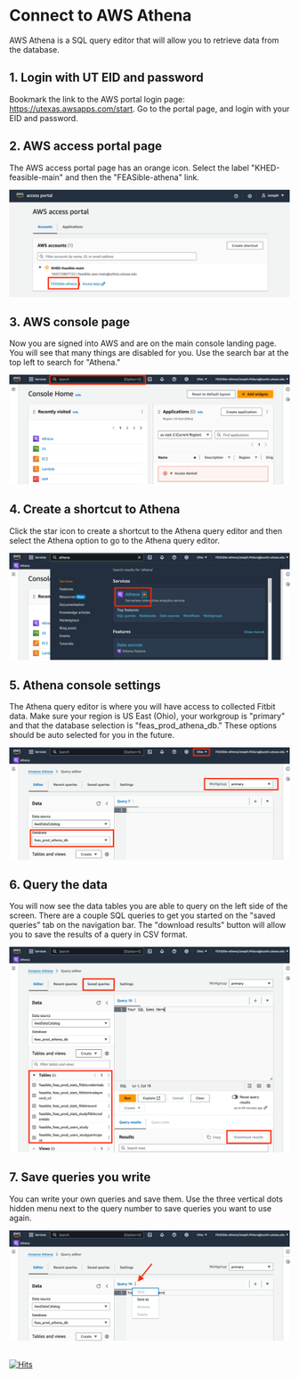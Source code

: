 # Connect to AWS Athena

AWS Athena is a SQL query editor that will allow you to retrieve data from the database.

## 1. Login with UT EID and password
Bookmark the link to the AWS portal login page: https://utexas.awsapps.com/start. Go to the 
portal page, and login with your EID and password.

## 2. AWS access portal page
The AWS access portal page has an orange icon. Select the label "KHED-feasible-main" 
and then the "FEASible-athena" link.

<img src="images/aws-access-portal.png" alt="hi" class="inline"/>

## 3. AWS console page
Now you are signed into AWS and are on the main console landing page. You will see 
that many things are disabled for you. Use the search bar at the top left to search 
for "Athena." 

<img src="images/console.png" alt="hi" class="inline"/>

## 4. Create a shortcut to Athena
Click the star icon to create a shortcut to the Athena query editor and then select
the Athena option to go to the Athena query editor.

<img src="images/bookmark.png" alt="hi" class="inline"/>

## 5. Athena console settings 
The Athena query editor is where you will have access to collected Fitbit data. 
Make sure your region is US East (Ohio), your workgroup is "primary" and that the 
database selection is "feas_prod_athena_db." These options should be auto selected 
for you in the future. 

<img src="images/settings-athena.png" alt="hi" class="inline"/>

## 6. Query the data
You will now see the data tables you are able to query on the left side of the 
screen. There are a couple SQL queries to get you started on the "saved queries" 
tab on the navigation bar. The "download results" button will allow you to save 
the results of a query in CSV format.

<img src="images/tables-saved.png" alt="hi" class="inline"/>

## 7. Save queries you write
You can write your own queries and save them. Use the three vertical dots hidden 
menu next to the query number to save queries you want to use again.

<img src="images/save-as.png" alt="hi" class="inline"/>

\
[![Hits](https://hits.seeyoufarm.com/api/count/incr/badge.svg?url=https%3A%2F%2Fgithub.com%2Fwhole-communities-whole-health%2Faws-usage-feasible%2Fblob%2Fmain%2Fconnect-to-athena.md&count_bg=%235C93CC&title_bg=%23555555&icon=&icon_color=%23E7E7E7&title=hits&edge_flat=false)](https://hits.seeyoufarm.com)